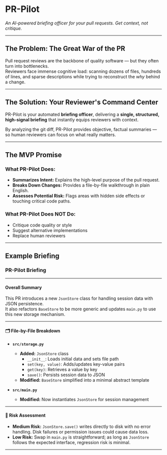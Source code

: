 # PR-Pilot  
*An AI-powered briefing officer for your pull requests. Get context, not critique.*

---

## The Problem: The Great War of the PR  
Pull request reviews are the backbone of quality software — but they often turn into bottlenecks.  
Reviewers face immense cognitive load: scanning dozens of files, hundreds of lines, and sparse descriptions while trying to reconstruct the *why* behind a change.  

---

## The Solution: Your Reviewer's Command Center  
PR-Pilot is your automated **briefing officer**, delivering a **single, structured, high-signal briefing** that instantly equips reviewers with context.  

By analyzing the git diff, PR-Pilot provides objective, factual summaries — so human reviewers can focus on what really matters.

---

## The MVP Promise  

### What PR-Pilot **Does**:
- **Summarizes Intent:** Explains the high-level purpose of the pull request.  
- **Breaks Down Changes:** Provides a file-by-file walkthrough in plain English.  
- **Assesses Potential Risk:** Flags areas with hidden side effects or touching critical code paths.  

### What PR-Pilot **Does NOT Do**:
- Critique code quality or style  
- Suggest alternative implementations  
- Replace human reviewers  

---

## Example Briefing  


### PR-Pilot Briefing  

---

#### Overall Summary  
This PR introduces a new `JsonStore` class for handling session data with JSON persistence.  
It also refactors `BaseStore` to be more generic and updates `main.py` to use this new storage mechanism.

---

#### 🗂️ File-by-File Breakdown  
- **`src/storage.py`**  
  - **Added:** `JsonStore` class  
    - `__init__`: Loads initial data and sets file path  
    - `set(key, value)`: Adds/updates key-value pairs  
    - `get(key)`: Retrieves a value by key  
    - `save()`: Persists session data to JSON  
  - **Modified:** `BaseStore` simplified into a minimal abstract template  

- **`src/main.py`**  
  - **Modified:** Now instantiates `JsonStore` for session management  

---

#### 🚨 Risk Assessment  
- **Medium Risk:** `JsonStore.save()` writes directly to disk with no error handling. Disk failures or permission issues could cause data loss.  
- **Low Risk:** Swap in `main.py` is straightforward; as long as `JsonStore` follows the expected interface, regression risk is minimal.  

---